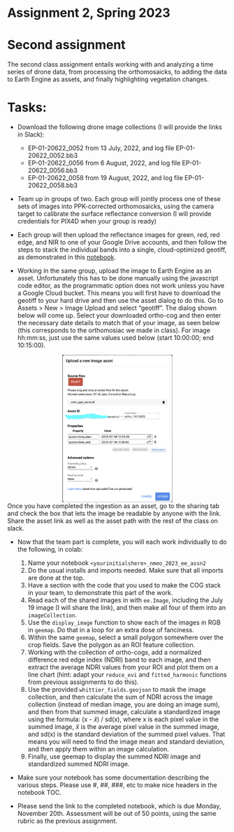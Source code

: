 Assignment 2, Spring 2023
================

# Second assignment

The second class assignment entails working with and analyzing a time
series of drone data, from processing the orthomosaicks, to adding the
data to Earth Engine as assets, and finally highlighting vegetation
changes.

# Tasks:

- Download the following drone image collections (I will provide the
  links in Slack):

  - EP-01-20622_0052 from 13 July, 2022, and log file
    EP-01-20622_0052.bb3
  - EP-01-20622_0056 from 6 August, 2022, and log file
    EP-01-20622_0056.bb3
  - EP-01-20622_0058 from 19 August, 2022, and log file
    EP-01-20622_0058.bb3

- Team up in groups of two. Each group will jointly process one of these
  sets of images into PPK-corrected orthomosaicks, using the camera
  target to calibrate the surface reflectance conversion (I will provide
  credentials for PIX4D when your group is ready)

- Each group will then upload the reflectance images for green, red, red
  edge, and NIR to one of your Google Drive accounts, and then follow
  the steps to stack the individual bands into a single, cloud-optimized
  geotiff, as demonstrated in this
  [notebook](https://github.com/agroimpacts/nmeo/blob/class/f2023/materials/code/notebooks/drone_image_analysis.ipynb).

- Working in the same group, upload the image to Earth Engine as an
  asset. Unfortunately this has to be done manually using the javascript
  code editor, as the programmatic option does not work unless you have
  a Google Cloud bucket. This means you will first have to download the
  geotiff to your hard drive and then use the asset dialog to do this.
  Go to Assets \> New \> Image Upload and select “geotiff”. The dialog
  shown below will come up. Select your downloaded ortho-cog and then
  enter the necessary date details to match that of your image, as seen
  below (this corresponds to the orthomosiac we made in class). For
  image hh:mm:ss, just use the same values used below (start 10:00:00;
  end 10:15:00).

<img src="ee-image-asset.png" width="50%" style="display: block; margin: auto;" />
Once you have completed the ingestion as an asset, go to the sharing tab
and check the box that lets the image be readable by anyone with the
link. Share the asset link as well as the asset path with the rest of
the class on slack.

- Now that the team part is complete, you will each work individually to
  do the following, in colab:

  1.  Name your notebook `<yourinitialshere>_nmeo_2023_ee_assn2`
  2.  Do the usual installs and imports needed. Make sure that all
      imports are done at the top.
  3.  Have a section with the code that you used to make the COG stack
      in your team, to demonstrate this part of the work.
  4.  Read each of the shared images in with `ee.Image`, including the
      July 19 image (I will share the link), and then make all four of
      them into an `imageCollection`.
  5.  Use the `display_image` function to show each of the images in RGB
      in `geemap`. Do that in a loop for an extra dose of fanciness.
  6.  Within the same `geemap`, select a small polygon somewhere over
      the crop fields. Save the polygon as an ROI feature collection.
  7.  Working with the collection of ortho-cogs, add a normalized
      difference red edge index (NDRI) band to each image, and then
      extract the average NDRI values from your ROI and plot them on a
      line chart (hint: adapt your `reduce_evi` and `fitted_harmonic`
      functions from previous assignments to do this).
  8.  Use the provided `whittier_fields.geojson` to mask the image
      collection, and then calculate the sum of NDRI across the image
      collection (instead of median image, you are doing an image sum),
      and then from that summed image, calculate a standardized image
      using the formula: (x - $\hat{x}$) / sd(x), where x is each pixel
      value in the summed image, $\hat{x}$ is the average pixel value in
      the summed image, and sd(x) is the standard deviation of the
      summed pixel values. That means you will need to find the image
      mean and standard deviation, and then apply them within an image
      calculation.  
  9.  Finally, use geemap to display the summed NDRI image and
      standardized summed NDRI image.

- Make sure your notebook has some documentation describing the various
  steps. Please use \#, \##, \###, etc to make nice headers in the
  notebook TOC.

- Please send the link to the completed notebook, which is due Monday,
  November 20th. Assessment will be out of 50 points, using the same
  rubric as the previous assignment.
